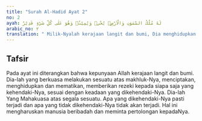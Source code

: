 ```yaml
---
title: "Surah Al-Hadid Ayat 2"
no: 2
ayah: لَهٗ مُلْكُ السَّمٰوٰتِ وَالْاَرْضِۚ يُحْيٖ وَيُمِيْتُۚ وَهُوَ عَلٰى كُلِّ شَيْءٍ قَدِيْرٌ 
arabic_no: ٢
translation: " Milik-Nyalah kerajaan langit dan bumi, Dia menghidupkan dan mematikan, dan Dia Mahakuasa atas segala sesuatu."
---
```


## Tafsir

Pada ayat ini diterangkan bahwa kepunyaan Allah kerajaan langit dan bumi. Dia-lah yang berkuasa melakukan sesuatu atas makhluk-Nya, menciptakan, menghidupkan dan mematikan, memberikan rezeki kepada siapa saja yang kehendaki-Nya, sesuai dengan keadaan yang dikehendaki-Nya. Dia-lah Yang Mahakuasa atas segala sesuatu. Apa yang dikehendaki-Nya pasti terjadi dan apa yang tidak dikehendaki-Nya tidak akan terjadi. Hal ini mengharuskan manusia beribadah dan meminta pertolongan kepadaNya.